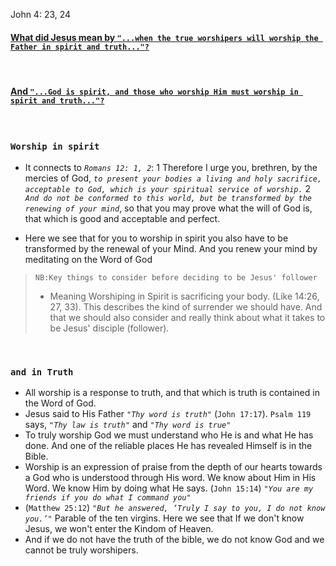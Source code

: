 
John 4: 23, 24

#### <u>What did Jesus mean by `"...when the true worshipers will worship the Father in spirit and truth..."?`</u>
<br>

#### <u>And `"...God is spirit, and those who worship Him must worship in spirit and truth..."?`</u>
<br>

### `Worship in spirit`

- It connects to *`Romans 12: 1, 2`*:
    1 Therefore I urge you, brethren, by the mercies of God, *`to present your bodies a living and holy sacrifice, acceptable to God, which is your spiritual service of worship.`* 2 *`And do not be conformed to this world, but be transformed by the renewing of your mind`*, so that you may prove what the will of God is, that which is good and acceptable and perfect.
    
- Here we see that for you to worship in spirit you also have to be transformed by the renewal of your Mind. And you renew your mind by meditating on the Word of God
    

> `NB:Key things to consider before deciding to be Jesus' follower`
> 
> - Meaning Worshiping in Spirit is sacrificing your body. (Like 14:26, 27, 33). This describes the kind of surrender we should have. And that we should also consider and really think about what it takes to be Jesus' disciple (follower).

<br>

### `and in Truth`

- All worship is a response to truth, and that which is truth is contained in the Word of God.
- Jesus said to His Father *`"Thy word is truth"`* (`John 17:17`). `Psalm 119` says, *`"Thy law is truth"`* and *`"Thy word is true"`*
- To truly worship God we must understand who He is and what He has done. And one of the reliable places He has revealed Himself is in the Bible.
- Worship is an expression of praise from the depth of our hearts towards a God who is understood through His word. We know about Him in His Word. We know Him by doing what He says. (`John 15:14`) *`"You are my friends if you do what I command you"`*
- (`Matthew 25:12`) *`"But he answered, ‘Truly I say to you, I do not know you.’"`* Parable of the ten virgins. Here we see that If we don't know Jesus, we won't enter the Kindom of Heaven.
- And if we do not have the truth of the bible, we do not know God and we cannot be truly worshipers.